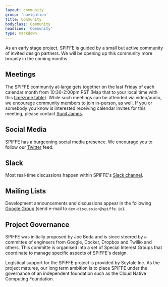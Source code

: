 ```yaml
---
layout: community
group: 'navigation'
title: Community
bodyclass: Community
headline: 'Community'
type: markdown
---
```

As an early stage project, SPIFFE is guided by a small but active community of invited design partners. We will be opening up this community more broadly in the coming months.

## Meetings
The SPIFFE community at-large gets together on the last Friday of each calendar month from 10:30-2:00pm PST (Map that to your local time with this [timezone table](https://www.google.com/search?q=1030+am+in+pst)). While such meetings can be attended via video/audio, we encourage community members to join in-person, as well. If you or somebody you know is interested receiving calendar invites for this meeting, please contact [Sunil James](https://twitter.com/sunubunu).

## Social Media
SPIFFE has a burgeoning social media presence. We encourage you to follow our [Twitter](https://twitter.com/SPIFFEio) feed.

## Slack
Most real-time discussions happen within SPIFFE's [Slack channel](https://spiffe.slack.com).

## Mailing Lists
Development announcements and discussions appear in the following [Google Group](https://groups.google.com/a/spiffe.io/forum/#!forum/dev-discussion) (send e-mail to `dev-discussion@spiffe.io`).

## Project Governance
SPIFFE was initially proposed by Joe Beda and is since steered by a committee of engineers from Google, Docker, Dropbox and Twillio and others. This committe is organised into a set of Special Interest Groups that coordinate to manage specific aspects of SPIFFE's design. 

Logistical support for the SPIFFE project is provided by Scytale Inc. As the project matures, our long term ambition is to place SPIFFE under the governance of an independent foundation such as the Cloud Native Computing Foundation.

[blog]: http://blog.spiffe.io
[calendar.google.com]: https://calendar.google.com/calendar/todo
[CNCF code of conduct]: https://github.com/cncf/foundation/blob/master/code-of-conduct.md
[Communication]: https://github.com/spiffe/community/blob/master/communication.md
[community meeting]: https://github.com/spiffe/community/blob/master/communication.md#weekly-meeting
[events]: https://TODO
[file an issue]: https://github.com/spiffe/spiffe/issues/new
[spiffe.slack.com]: http://spiffe.slack.com
[Twitter]: https://twitter.com/spiffeio
